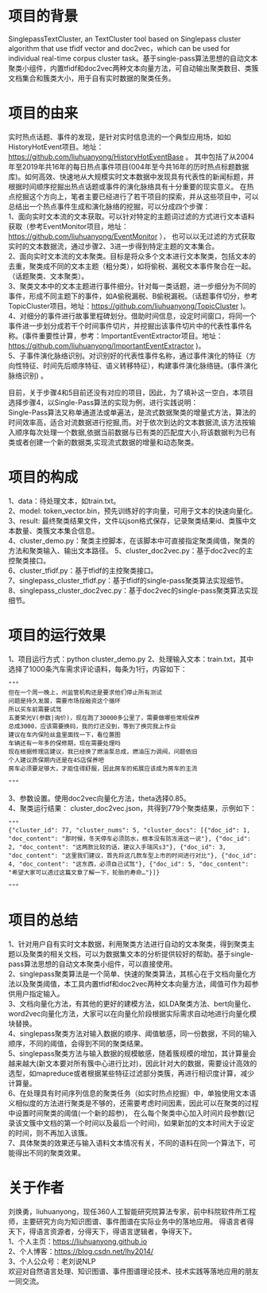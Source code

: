 # 项目的背景
SinglepassTextCluster, an TextCluster tool based on Singlepass cluster algorithm that use tfidf vector and doc2vec，which can be used for individual real-time corpus cluster task。基于single-pass算法思想的自动文本聚类小组件，内置tfidf和doc2vec两种文本向量方法，可自动输出聚类数目、类簇文档集合和簇类大小，用于自有实时数据的聚类任务。

# 项目的由来
实时热点话题、事件的发现，是针对实时信息流的一个典型应用场，如如HistoryHotEvent项目。地址：https://github.com/liuhuanyong/HistoryHotEventBase 。 其中包括了从2004年至2019年共16年的每日热点事件项目(004年至今共16年的历时热点标题数据库)。如何高效、快速地从大规模实时文本数据中发现具有代表性的新闻标题，并根据时间顺序挖掘出热点话题或事件的演化脉络具有十分重要的现实意义。
在热点挖掘这个方向上，笔者主要已经进行了若干项目的探索，并从这些项目中，可以总结出一个热点事件生成和演化脉络的挖掘，可以分成四个步骤：  
1、面向实时文本流的文本获取。可以针对特定的主题词过滤的方式进行文本语料获取（参考EventMonitor项目，地址：https://github.com/liuhuanyong/EventMonitor ），  也可以以无过滤的方式获取实时的文本数据流，通过步骤2、3进一步得到特定主题的文本集合。         
2、面向实时文本流的文本聚类。目标是将众多个文本进行文本聚类，包括文本的去重，聚类成不同的文本主题（粗分类），如将偷税、漏税文本事件聚合在一起。（话题聚类、文本聚类）。     
3、聚类文本中的文本主题进行事件细分。针对每一类话题，进一步细分为不同的事件，形成不同主题下的事件，如A偷税漏税、B偷税漏税。（话题事件切分，参考TopicCluster项目。地址：https://github.com/liuhuanyong/TopicCluster  )。   
4、对细分的事件进行故事里程碑划分。借助时间信息，设定时间窗口，将同一个事件进一步划分成若干个时间事件切片，并挖掘出该事件切片中的代表性事件名称。(事件重要性计算，参考：ImportantEventExtractor项目。地址：https://github.com/liuhuanyong/ImportantEventExtractor )。  
5、子事件演化脉络识别。对识别好的代表性事件名称，通过事件演化的特征（方向性特征、时间先后顺序特征、语义转移特征），构建事件演化脉络链。(事件演化脉络识别) 。  

目前，关于步骤4和5目前还没有对应的项目，因此，为了填补这一空白，本项目选择步骤4，以Single-Pass算法的实现为例，进行实践说明：  
Single-Pass算法又称单通道法或单遍法，是流式数据聚类的增量式方法，算法的时间效率高，适合对流数据进行挖掘,而。对于依次到达的文本数据流,该方法按输入顺序每次处理一个数据,依据当前数据与已有类的匹配度大小,将该数据判为已有类或者创建一个新的数据类,实现流式数据的增量和动态聚类。

# 项目的构成 
1、data：待处理文本，如train.txt。  
2、model: token_vector.bin，预先训练好的字向量，可用于文本的快速向量化。  
3、result: 最终聚类结果文件，文件以json格式保存，记录聚类结果id、类簇中文本数量、类簇文本集合信息。  
4、cluster_demo.py：聚类主控脚本，在该脚本中可直接指定聚类阈值，聚类的方法和聚类输入、输出文本路径。
5、cluster_doc2vec.py：基于doc2vec的主控聚类接口。  
6、cluster_tfidf.py：基于tfidf的主控聚类接口。  
7、singlepass_cluster_tfidf.py：基于tfidf的single-pass聚类算法实现细节。   
8、singlepass_cluster_doc2vec.py：基于doc2vec的single-pass聚类算法实现细节。   

# 项目的运行效果
1、项目运行方式：python cluster_demo.py
2、处理输入文本：train.txt，其中选择了1000条汽车需求评论语料，每条为1行，内容如下：

    """
    但在一个周一晚上，州监管机构还是要求他们停止所有测试
    问题是持久发展，需要市场投融资这个循环
    所以买车前需要试驾
    五菱荣光V(参数|询价)，现在跑了30000多公里了，需要做哪些常规保养
    总成3000，应该需要换码，我的灯还没到，等到了换完我上作业
    建议在车内保险丝盒里面找一下，看位置图
    车辆还有一年多的保修期，现在需要处理吗
    现在根据修理店建议，我已经换了燃油泵总成，燃油压力调阀，问题依旧
    个人建议质保期内还是在4S店保养吧
    房车必须要足够大，才能住得舒服，因此房车的拓展应该成为房车的主流

    """
3、参数设置。使用doc2vec向量化方法，theta选择0.85。    
4、聚类运行结果： cluster_doc2vec.json，共得到779个聚类结果，示例如下：

    """
    {"cluster_id": 77, "cluster_nums": 5, "cluster_docs": [{"doc_id": 1, "doc_content": "那时候，冬天停车必须防水，根本没有防冻液这一说"}, {"doc_id": 2, "doc_content": "这两款比较的话，建议入手瑞风s3"}, {"doc_id": 3, "doc_content": "这里我们建议，首先将这几款车型上市的时间进行对比"}, {"doc_id": 4, "doc_content": "这东西，必须自己试驾"}, {"doc_id": 5, "doc_content": "希望大家可以透过这篇文章了解一下，轮胎的寿命…"}]}
    
    """
# 项目的总结
1、针对用户自有实时文本数据，利用聚类方法进行自动的文本聚类，得到聚类主题以及聚类的相关文档，可以为数据集文本的分析提供较好的帮助。基于single-pass算法思想的自动文本聚类小组件，可以直接使用。   
2、singlepass聚类算法是一个简单、快速的聚类算法，其核心在于文档向量化方法以及聚类阈值，本工具内置tfidf和doc2vec两种文本向量方法，阈值可作为超参供用户指定输入。   
3、文档向量化方法，有其他的更好的建模方法，如LDA聚类方法、bert向量化、word2vec向量化方法，大家可以在向量化阶段根据实际需求自动地进行向量化模块替换。   
4、singlepass聚类方法对输入数据的顺序、阈值敏感，同一份数据，不同的输入顺序，不同的阈值，会得到不同的聚类结果。   
5、singlepass聚类方法与输入数据的规模敏感，随着簇规模的增加，其计算量会越来越大(新文本要对所有簇中心进行比对)，因此针对大的数据，需要设计高效的选型，如mapreduce或者根据某些特征过滤部分类簇，再进行相识度计算，减少计算量。   
6、在处理具有时间序列信息的聚类任务（如实时热点挖掘）中，单独使用文本语义相似度的方法进行聚类是不够的，还需要考虑时间因素，因此可以在聚类的过程中设置时间聚类的阈值(一个新的超参)， 在么每个聚类中心加入时间片段参数(记录该文簇中文档的第一个时间以及最后一个时间)，如果新加的文本时间大于设定的时间，则不再加入该簇。   
7、具体聚类的效果还与输入语料文本情况有关，不同的语料在同一个算法下，可能得出不同的聚类效果。  

# 关于作者
刘焕勇，liuhuanyong，现任360人工智能研究院算法专家，前中科院软件所工程师，主要研究方向为知识图谱、事件图谱在实际业务中的落地应用。
得语言者得天下，得语言资源者，分得天下，得语言逻辑者，争得天下。  
1、个人主页：https://liuhuanyong.github.io  
2、个人博客：https://blog.csdn.net/lhy2014/  
3、个人公众号：老刘说NLP  
欢迎对自然语言处理、知识图谱、事件图谱理论技术、技术实践等落地应用的朋友一同交流。
